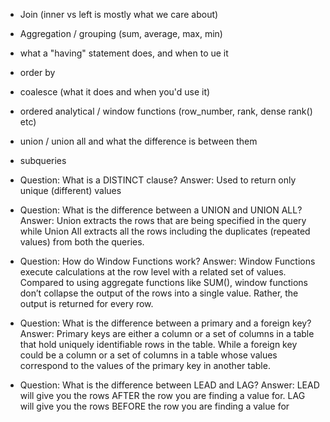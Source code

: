 -   Join (inner vs left is mostly what we care about)
-   Aggregation / grouping (sum, average, max, min)    
-   what a "having" statement does, and when to ue it
-   order by    
-   coalesce (what it does and when you'd use it)
-   ordered analytical / window functions (row_number, rank, dense rank() etc)    
-   union / union all and what the difference is between them
-   subqueries


-   Question: What is a DISTINCT clause? Answer: Used to return only unique (different) values
-   Question: What is the difference between a UNION and UNION ALL? Answer: Union extracts the rows that are being specified in the query while Union All extracts all the rows including the duplicates (repeated values) from both the queries.    
-   Question: How do Window Functions work? Answer: Window Functions execute calculations at the row level with a related set of values. Compared to using aggregate functions like SUM(), window functions don’t collapse the output of the rows into a single value. Rather, the output is returned for every row.
-   Question: What is the difference between a primary and a foreign key? Answer: Primary keys are either a column or a set of columns in a table that hold uniquely identifiable rows in the table. While a foreign key could be a column or a set of columns in a table whose values correspond to the values of the primary key in another table.
-   Question: What is the difference between LEAD and LAG? Answer: LEAD will give you the rows AFTER the row you are finding a value for. LAG will give you the rows BEFORE the row you are finding a value for